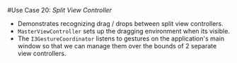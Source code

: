 #Use Case 20: _Split View Controller_

- Demonstrates recognizing drag / drops between split view controllers.
- `MasterViewController` sets up the dragging environment when its visible.
- The `I3GestureCoordinator` listens to gestures on the application's main window so that we can manage them over the bounds of 2 separate view controllers.